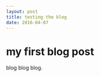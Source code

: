 ```yaml
---
layout: post
title: testing the blog
date: 2016-04-07
---
```

# my first blog post

blog blog blog.
